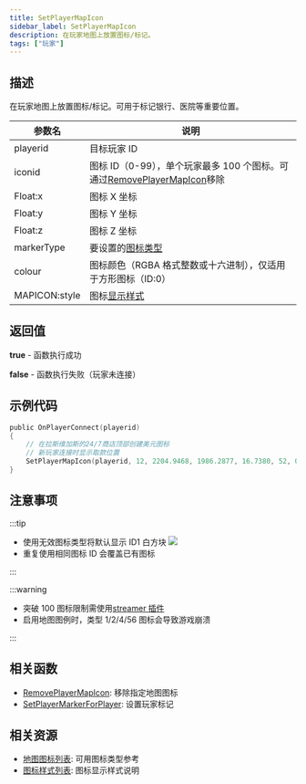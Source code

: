 ```yaml
---
title: SetPlayerMapIcon
sidebar_label: SetPlayerMapIcon
description: 在玩家地图上放置图标/标记。
tags: ["玩家"]
---
```


## 描述

在玩家地图上放置图标/标记。可用于标记银行、医院等重要位置。

| 参数名        | 说明                                                                                           |
| ------------- | ---------------------------------------------------------------------------------------------- |
| playerid      | 目标玩家 ID                                                                                    |
| iconid        | 图标 ID（0-99），单个玩家最多 100 个图标。可通过[RemovePlayerMapIcon](RemovePlayerMapIcon)移除 |
| Float:x       | 图标 X 坐标                                                                                    |
| Float:y       | 图标 Y 坐标                                                                                    |
| Float:z       | 图标 Z 坐标                                                                                    |
| markerType    | 要设置的[图标类型](../resources/mapicons)                                                      |
| colour        | 图标颜色（RGBA 格式整数或十六进制），仅适用于方形图标（ID:0）                                  |
| MAPICON:style | 图标[显示样式](../resources/mapiconstyles)                                                     |

## 返回值

**true** - 函数执行成功

**false** - 函数执行失败（玩家未连接）

## 示例代码

```c
public OnPlayerConnect(playerid)
{
    // 在拉斯维加斯的24/7商店顶部创建美元图标
    // 新玩家连接时显示取款位置
    SetPlayerMapIcon(playerid, 12, 2204.9468, 1986.2877, 16.7380, 52, 0, MAPICON_LOCAL);
}
```

## 注意事项

:::tip

- 使用无效图标类型将默认显示 ID1 白方块 ![](https://assets.open.mp/assets/images/mapIcons/icon1.gif)
- 重复使用相同图标 ID 会覆盖已有图标

:::

:::warning

- 突破 100 图标限制需使用[streamer 插件](https://github.com/samp-incognito/samp-streamer-plugin)
- 启用地图图例时，类型 1/2/4/56 图标会导致游戏崩溃

:::

## 相关函数

- [RemovePlayerMapIcon](RemovePlayerMapIcon): 移除指定地图图标
- [SetPlayerMarkerForPlayer](SetPlayerMarkerForPlayer): 设置玩家标记

## 相关资源

- [地图图标列表](../resources/mapicons): 可用图标类型参考
- [图标样式列表](../resources/mapiconstyles): 图标显示样式说明
